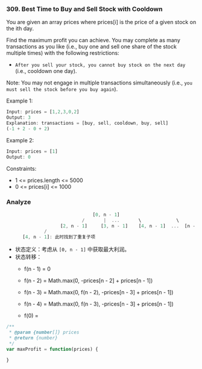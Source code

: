 ### 309. Best Time to Buy and Sell Stock with Cooldown

You are given an array prices where prices[i] is the price of a given stock on the ith day.

Find the maximum profit you can achieve. You may complete as many transactions as you like (i.e., buy one and sell one share of the stock multiple times) with the following restrictions:

* `After you sell your stock, you cannot buy stock on the next day` (i.e., cooldown one day).

Note: You may not engage in multiple transactions simultaneously (i.e., `you must sell the stock before you buy again`).

Example 1:

```js
Input: prices = [1,2,3,0,2]
Output: 3
Explanation: transactions = [buy, sell, cooldown, buy, sell]
(-1 + 2 - 0 + 2)
```

Example 2:

```js
Input: prices = [1]
Output: 0
```

Constraints:

* 1 <= prices.length <= 5000
* 0 <= prices[i] <= 1000

### Analyze

```js
                                [0, n - 1]
                            /       |  ...       \             \
                    [2, n - 1]     [3, n - 1]    [4, n - 1]  ...  [n - 1]
              /
      [4, n - 1]: 此时找到了重复子项
```

* 状态定义：考虑从 `[0, n - 1]` 中获取最大利润。
* 状态转移：
  * f(n - 1) = 0
  * f(n - 2) = Math.max(0, -prices[n - 2] + prices[n - 1])
  * f(n - 3) = Math.max(0, f(n - 2), -prices[n - 3] + prices[n - 1])
  * f(n - 4) = Math.max(0, f(n - 3), -prices[n - 3] + prices[n - 1])

  * f(0) =

```js
/**
 * @param {number[]} prices
 * @return {number}
 */
var maxProfit = function(prices) {

}
```